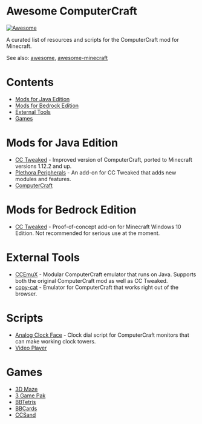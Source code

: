 # Awesome ComputerCraft
[![Awesome](https://awesome.re/badge.svg)](https://awesome.re)

A curated list of resources and scripts for the ComputerCraft mod for Minecraft.

See also: [awesome](https://github.com/sindresorhus/awesome), [awesome-minecraft](https://github.com/bs-community/awesome-minecraft)

# Contents
- [Mods for Java Edition](#mods-for-java-edition)
- [Mods for Bedrock Edition](#mods-for-bedrock-edition)
- [External Tools](#external-tools)
- [Games](#games)

# Mods for Java Edition
- [CC Tweaked](https://minecraft.curseforge.com/projects/cc-tweaked) - Improved version of ComputerCraft, ported to Minecraft versions 1.12.2 and up.
- [Plethora Peripherals](https://minecraft.curseforge.com/projects/plethora-peripherals) - An add-on for CC Tweaked that adds new modules and features.
- [ComputerCraft](https://github.com/dan200/ComputerCraft)

# Mods for Bedrock Edition
- [CC Tweaked](https://github.com/SquidDev-CC/bedrock) - Proof-of-concept add-on for Minecraft Windows 10 Edition. Not recommended for serious use at the moment.

# External Tools
- [CCEmuX](https://emux.cc/) - Modular ComputerCraft emulator that runs on Java. Supports both the original ComputerCraft mod as well as CC Tweaked.
- [copy-cat](https://github.com/SquidDev-CC/copy-cat) - Emulator for ComputerCraft that works right out of the browser.

# Scripts
- [Analog Clock Face](http://www.computercraft.info/forums2/index.php?/topic/7763-clock-tower-analogue-clock-face/) - Clock dial script for ComputerCraft monitors that can make working clock towers.
- [Video Player](http://www.computercraft.info/forums2/index.php?/topic/23399-video-player-watch-rick-roll-in-computercraft/)

# Games
- [3D Maze](http://www.computercraft.info/forums2/index.php?/topic/13483-3d-game-3d-maze-its-friggin-3d-woo/)
- [3 Game Pak](http://www.computercraft.info/forums2/index.php?/topic/27079-ccjam-2016-3-game-pak-3-fun-games-in-one-tight-package/)
- [BBTetris](http://www.computercraft.info/forums2/index.php?/topic/15878-bbtetris/)
- [BBCards](http://www.computercraft.info/forums2/index.php?/topic/18480-bbcards/)
- [CCSand](http://www.computercraft.info/forums2/index.php?/topic/14004-ccsand-v05-falling-sand-game-for-computercraft/)
